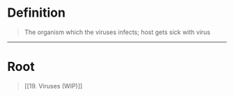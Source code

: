# Definition
> The organism which the viruses infects; host gets sick with virus
***
# Root
> [[19. Viruses (WIP)]]